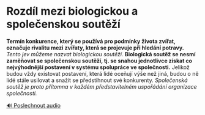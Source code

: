 # Rozdíl mezi biologickou a společenskou soutěží

**Termín konkurence, který se používá pro podmínky života zvířat, označuje rivalitu mezi zvířaty, která se projevuje při hledání potravy.** *Tento jev můžeme nazvat biologickou soutěží.* **Biologická soutěž se nesmí zaměňovat se společenskou soutěží, tj. se snahou jednotlivce získat co nejvýhodnější postavení v systému spolupráce ve společnosti.** Jelikož budou vždy existovat postavení, která lidé oceňují výše než jiná, budou o ně lidé stále usilovat a snažit se předstihnout své konkurenty. *Společenská soutěž je proto přítomna v každém představitelném uspořádání organizace společnosti.*

[🔊 Poslechnout audio](/data/7-paragraphs/audio/chapter_56/para_011-Termn-konkurence-kter-se-pouv-pro-podmnky.mp3) 